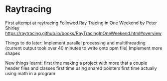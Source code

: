 # Raytracing
First attempt at raytracing
Followed Ray Tracing in One Weekend by Peter Shirley 
https://raytracing.github.io/books/RayTracingInOneWeekend.html#overview

Things to do later:
Implement parallel processing and multithreading (current output took over 40 minutes to write onto ppm file)
Implement more shapes

New things learnt:
first time making a project with more that a couple header files and classes
first time using shared pointers
first time actually using math in a program

